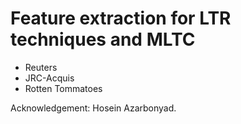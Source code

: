 # Feature extraction for LTR techniques and MLTC

- Reuters
- JRC-Acquis
- Rotten Tommatoes


Acknowledgement: Hosein Azarbonyad.
